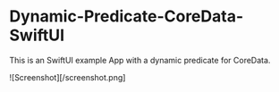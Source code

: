 # Dynamic-Predicate-CoreData-SwiftUI
This is an SwiftUI example App with a dynamic predicate for CoreData.

![Screenshot][/screenshot.png]
